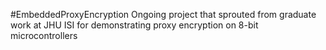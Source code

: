 #EmbeddedProxyEncryption
Ongoing project that sprouted from graduate work at JHU ISI for demonstrating proxy encryption on 8-bit microcontrollers
